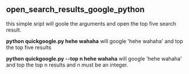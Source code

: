 ## open_search_results_google_python

this simple sript will goole the arguments and open the top five search result.
  
**python quickgoogle.py hehe wahaha**
will google 'hehe wahaha' and top the top five results  
  
**python quickgoogle.py --top n hehe wahaha**
will google 'hehe wahaha' and top the top n results and n must be an integer.
